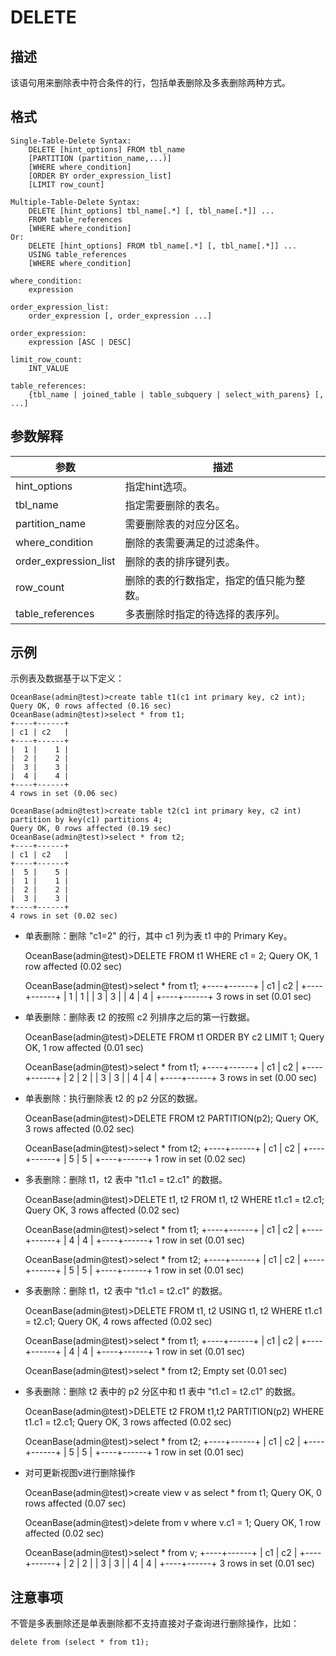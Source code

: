 DELETE 
===========================



描述 
-----------

该语句用来删除表中符合条件的行，包括单表删除及多表删除两种方式。

格式 
-----------

    Single-Table-Delete Syntax:
        DELETE [hint_options] FROM tbl_name
        [PARTITION (partition_name,...)]
        [WHERE where_condition]
        [ORDER BY order_expression_list]
        [LIMIT row_count]
    
    Multiple-Table-Delete Syntax:
        DELETE [hint_options] tbl_name[.*] [, tbl_name[.*]] ...
        FROM table_references
        [WHERE where_condition]
    Or:
        DELETE [hint_options] FROM tbl_name[.*] [, tbl_name[.*]] ...
        USING table_references
        [WHERE where_condition]
     
    where_condition:
        expression
    
    order_expression_list:
        order_expression [, order_expression ...]
    
    order_expression:
        expression [ASC | DESC]
    
    limit_row_count:
        INT_VALUE
      
    table_references:
        {tbl_name | joined_table | table_subquery | select_with_parens} [, ...]
     



参数解释 
-------------



|        **参数**         |        **描述**        |
|-----------------------|----------------------|
| hint_options          | 指定hint选项。            |
| tbl_name              | 指定需要删除的表名。           |
| partition_name        | 需要删除表的对应分区名。         |
| where_condition       | 删除的表需要满足的过滤条件。       |
| order_expression_list | 删除的表的排序键列表。          |
| row_count             | 删除的表的行数指定，指定的值只能为整数。 |
| table_references      | 多表删除时指定的待选择的表序列。     |



示例 
-----------

示例表及数据基于以下定义：

    OceanBase(admin@test)>create table t1(c1 int primary key, c2 int);
    Query OK, 0 rows affected (0.16 sec)
    OceanBase(admin@test)>select * from t1;
    +----+------+
    | c1 | c2   |
    +----+------+
    |  1 |    1 |
    |  2 |    2 |
    |  3 |    3 |
    |  4 |    4 |
    +----+------+
    4 rows in set (0.06 sec)
    
    OceanBase(admin@test)>create table t2(c1 int primary key, c2 int) partition by key(c1) partitions 4;
    Query OK, 0 rows affected (0.19 sec)
    OceanBase(admin@test)>select * from t2;
    +----+------+
    | c1 | c2   |
    +----+------+
    |  5 |    5 |
    |  1 |    1 |
    |  2 |    2 |
    |  3 |    3 |
    +----+------+
    4 rows in set (0.02 sec)



* 单表删除：删除 "c1=2" 的行，其中 c1 列为表 t1 中的 Primary Key。




    OceanBase(admin@test)>DELETE FROM t1 WHERE c1 = 2;
    Query OK, 1 row affected (0.02 sec)
    
    OceanBase(admin@test)>select * from t1;
    +----+------+
    | c1 | c2   |
    +----+------+
    |  1 |    1 |
    |  3 |    3 |
    |  4 |    4 |
    +----+------+
    3 rows in set (0.01 sec)



* 单表删除：删除表 t2 的按照 c2 列排序之后的第一行数据。




    OceanBase(admin@test)>DELETE FROM t1 ORDER BY c2 LIMIT 1;
    Query OK, 1 row affected (0.01 sec)
    
    OceanBase(admin@test)>select * from t1;
    +----+------+
    | c1 | c2   |
    +----+------+
    |  2 |    2 |
    |  3 |    3 |
    |  4 |    4 |
    +----+------+
    3 rows in set (0.00 sec)



* 单表删除：执行删除表 t2 的 p2 分区的数据。




    OceanBase(admin@test)>DELETE FROM t2 PARTITION(p2);
    Query OK, 3 rows affected (0.02 sec)
    
    OceanBase(admin@test)>select * from t2;
    +----+------+
    | c1 | c2   |
    +----+------+
    |  5 |    5 |
    +----+------+
    1 row in set (0.02 sec)



* 多表删除：删除 t1，t2 表中 "t1.c1 = t2.c1" 的数据。




    OceanBase(admin@test)>DELETE t1, t2 FROM t1, t2 WHERE t1.c1 = t2.c1;
    Query OK, 3 rows affected (0.02 sec)
    
    OceanBase(admin@test)>select * from t1;
    +----+------+
    | c1 | c2   |
    +----+------+
    |  4 |    4 |
    +----+------+
    1 row in set (0.01 sec)
    
    OceanBase(admin@test)>select * from t2;
    +----+------+
    | c1 | c2   |
    +----+------+
    |  5 |    5 |
    +----+------+
    1 row in set (0.01 sec)



* 多表删除：删除 t1，t2 表中 "t1.c1 = t2.c1" 的数据。




    OceanBase(admin@test)>DELETE FROM t1, t2 USING t1, t2 WHERE t1.c1 = t2.c1;
    Query OK, 4 rows affected (0.02 sec)
    
    OceanBase(admin@test)>select * from t1;
    +----+------+
    | c1 | c2   |
    +----+------+
    |  4 |    4 |
    +----+------+
    1 row in set (0.01 sec)
    
    OceanBase(admin@test)>select * from t2;
    Empty set (0.01 sec)



* 多表删除：删除 t2 表中的 p2 分区中和 t1 表中 "t1.c1 = t2.c1" 的数据。




    OceanBase(admin@test)>DELETE t2 FROM t1,t2 PARTITION(p2) WHERE t1.c1 = t2.c1;
    Query OK, 3 rows affected (0.02 sec)
    
    OceanBase(admin@test)>select * from t2;
    +----+------+
    | c1 | c2   |
    +----+------+
    |  5 |    5 |
    +----+------+
    1 row in set (0.01 sec)



* 对可更新视图v进行删除操作




    OceanBase(admin@test)>create view v as select * from t1;
    Query OK, 0 rows affected (0.07 sec)
    
    OceanBase(admin@test)>delete from v where v.c1 = 1;
    Query OK, 1 row affected (0.02 sec)
    
    OceanBase(admin@test)>select * from v;
    +----+------+
    | c1 | c2   |
    +----+------+
    |  2 |    2 |
    |  3 |    3 |
    |  4 |    4 |
    +----+------+
    3 rows in set (0.01 sec)



注意事项 
-------------

不管是多表删除还是单表删除都不支持直接对子查询进行删除操作，比如：

`delete from (select * from t1);`
